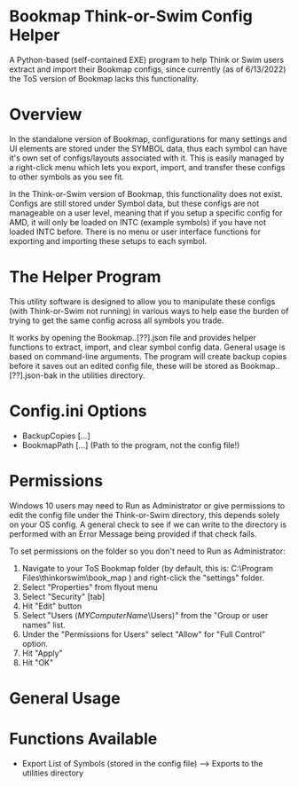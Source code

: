 # Bookmap Think-or-Swim Config Helper
A Python-based (self-contained EXE) program to help Think or Swim users extract and import their Bookmap configs, since currently (as of 6/13/2022) the ToS version of Bookmap lacks this functionality.

# Overview
In the standalone version of Bookmap, configurations for many settings and UI elements are stored under the SYMBOL data, thus each symbol can have it's own set of configs/layouts associated with it. This is easily managed by a right-click menu which lets you export, import, and transfer these configs to other symbols as you see fit. 

In the Think-or-Swim version of Bookmap, this functionality does not exist. Configs are still stored under Symbol data, but these configs are not manageable on a user level, meaning that if you setup a specific config for AMD, it will only be loaded on INTC (example symbols) if you have not loaded INTC before. There is no menu or user interface functions for exporting and importing these setups to each symbol. 

# The Helper Program
This utility software is designed to allow you to manipulate these configs (with Think-or-Swim not running) in various ways to help ease the burden of trying to get the same config across all symbols you trade.

It works by opening the Bookmap..[??].json file and provides helper functions to extract, import, and clear symbol config data. General usage is based on command-line arguments. The program will create backup copies before it saves out an edited config file, these will be stored as Bookmap..[??].json-bak in the utilities directory. 

# Config.ini Options
- BackupCopies [...]
- BookmapPath [...] (Path to the program, not the config file!)

# Permissions
Windows 10 users may need to Run as Administrator or give permissions to edit the config file under the Think-or-Swim directory, this depends solely on your OS config. A general check to see if we can write to the directory is performed with an Error Message being provided if that check fails.

To set permissions on the folder so you don't need to Run as Administrator:
1. Navigate to your ToS Bookmap folder (by default, this is: C:\Program Files\thinkorswim\book_map ) and right-click the "settings" folder.
2. Select "Properties" from flyout menu
3. Select "Security" [tab]
4. Hit "Edit" button
5. Select "Users (*MYComputerName*\Users)" from the "Group or user names" list.
6. Under the "Permissions for Users" select "Allow" for "Full Control" option.
7. Hit "Apply"
8. Hit "OK"

# General Usage

# Functions Available
- Export List of Symbols (stored in the config file) --> Exports to the utilities directory
